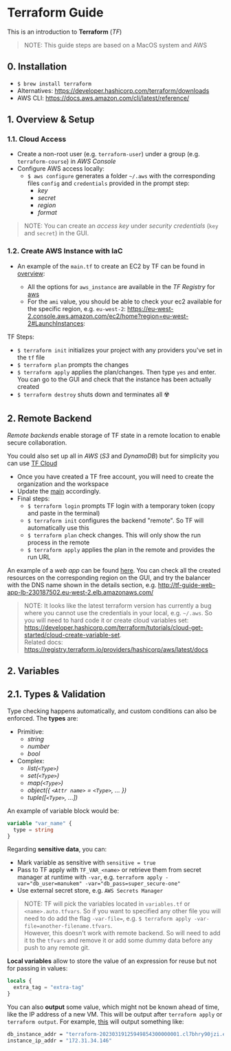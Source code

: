# Terraform Guide

This is an introduction to **Terraform** (_TF_)

> NOTE: This guide steps are based on a MacOS system and AWS

## 0. Installation

- `$ brew install terraform`
- Alternatives: https://developer.hashicorp.com/terraform/downloads
- AWS CLI: https://docs.aws.amazon.com/cli/latest/reference/

## 1. Overview & Setup

### 1.1. Cloud Access

- Create a non-root user (e.g. `terraform-user`) under a group (e.g. `terraform-course`) in _AWS Console_
- Configure AWS access locally:
  - `$ aws configure` generates a folder `~/.aws` with the corresponding files `config` and `credentials` provided in the prompt step:
    - _key_
    - _secret_
    - _region_
    - _format_

> NOTE: You can create an _access key_ under _security credentials_ (`key` and `secret`) in the GUI.

### 1.2. Create AWS Instance with IaC

- An example of the `main.tf` to create an EC2 by TF can be found in [overview](./01-overview/main.tf):

  - All the options for `aws_instance` are available in the _TF Registry_ for [aws](https://registry.terraform.io/providers/hashicorp/aws/latest/docs/resources/instance)
  - For the `ami` value, you should be able to check your ec2 available for the specific region, e.g. `eu-west-2`: https://eu-west-2.console.aws.amazon.com/ec2/home?region=eu-west-2#LaunchInstances:

TF Steps:

- `$ terraform init` initializes your project with any providers you've set in the `tf` file
- `$ terraform plan` prompts the changes
- `$ terraform apply` applies the plan/changes. Then type `yes` and enter. You can go to the GUI and check that the instance has been actually created
- `$ terraform destroy` shuts down and terminates all ☢️

## 2. Remote Backend

_Remote backends_ enable storage of TF state in a remote location to enable secure collaboration.

You could also set up all in _AWS_ (_S3_ and _DynamoDB_) but for simplicity you can use [TF Cloud](https://app.terraform.io/)

- Once you have created a TF free account, you will need to create the organization and the workspace
- Update the [main](02-remote-backend/terraform-cloud/main.tf) accordingly.
- Final steps:
  - `$ terraform login` prompts TF login with a temporary token (copy and paste in the terminal)
  - `$ terraform init` configures the backend "remote". So TF will automatically use this
  - `$ terraform plan` check changes. This will only show the run process in the remote
  - `$ terraform apply` applies the plan in the remote and provides the run URL

An example of a _web app_ can be found [here](02-remote-backend/web_app/mainf.tf). You can check all the created resources on the corresponding region on the GUI, and try the balancer with the DNS name shown in the details section, e.g. http://tf-guide-web-app-lb-230187502.eu-west-2.elb.amazonaws.com/

> NOTE: It looks like the latest terraform version has currently a bug where you cannot use the credentials in your local, e.g. `~/.aws`. So you will need to hard code it or create cloud variables set: https://developer.hashicorp.com/terraform/tutorials/cloud-get-started/cloud-create-variable-set.
> <br>Related docs: https://registry.terraform.io/providers/hashicorp/aws/latest/docs

## 2. Variables

## 2.1. Types & Validation

Type checking happens automatically, and custom conditions can also be enforced. The **types** are:

- Primitive:
  - _string_
  - _number_
  - _bool_
- Complex:
  - _list(`<Type>`)_
  - _set(`<Type>`)_
  - _map(`<Type>`)_
  - _object({ `<Attr name>` = `<Type>`, ... })_
  - _tuple([`<Type>`, ...])_

An example of variable block would be:

```tf
variable "var_name" {
  type = string
}
```

Regarding **sensitive data**, you can:

- Mark variable as sensitive with `sensitive = true`
- Pass to TF apply with `TF_VAR_<name>` or retrieve them from secret manager at runtime with `-var`, e.g. `terraform apply -var="db_user=manukem" -var="db_pass=super_secure-one"`
- Use external secret store, e.g. `AWS Secrets Manager`

> NOTE: TF will pick the variables located in `variables.tf` or `<name>.auto.tfvars`. So if you want to specified any other file you will need to do add the flag `-var-file=`, e.g. `$ terraform apply -var-file=another-filename.tfvars`.
> <br> However, this doesn't work with remote backend. So will need to add it to the `tfvars` and remove it or add some dummy data before any push to any remote git.

**Local variables** allow to store the value of an expression for reuse but not for passing in values:

```tf
locals {
  extra_tag = "extra-tag"
}
```

You can also **output** some value, which might not be known ahead of time, like the IP address of a new VM. This will be output after `terraform apply` or `terraform output`. For example, [this](03-variables/example/outputs.tf) will output something like:

```sh
db_instance_addr = "terraform-20230319125949854300000001.cl7bhry90jzi.eu-west-2.rds.amazonaws.com"
instance_ip_addr = "172.31.34.146"
```
